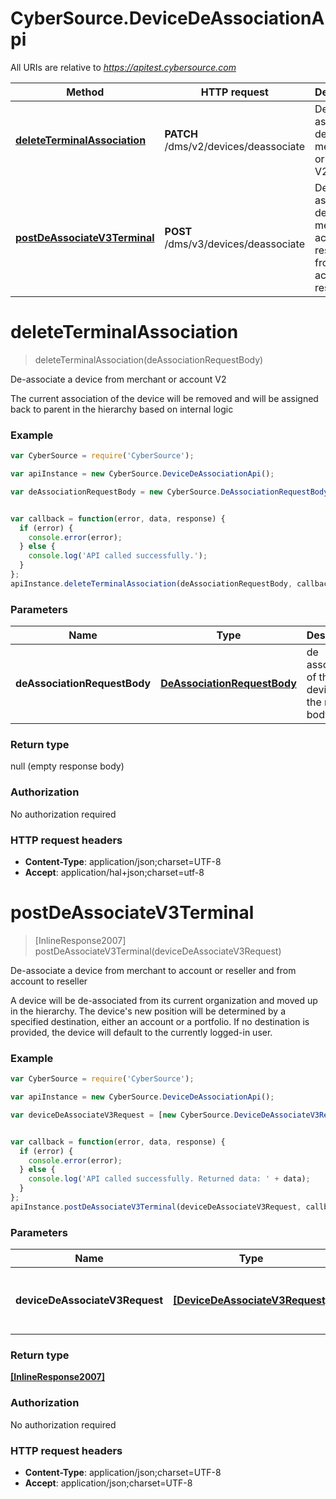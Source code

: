 # CyberSource.DeviceDeAssociationApi

All URIs are relative to *https://apitest.cybersource.com*

Method | HTTP request | Description
------------- | ------------- | -------------
[**deleteTerminalAssociation**](DeviceDeAssociationApi.md#deleteTerminalAssociation) | **PATCH** /dms/v2/devices/deassociate | De-associate a device from merchant or account V2
[**postDeAssociateV3Terminal**](DeviceDeAssociationApi.md#postDeAssociateV3Terminal) | **POST** /dms/v3/devices/deassociate | De-associate a device from merchant to account or reseller and from account to reseller


<a name="deleteTerminalAssociation"></a>
# **deleteTerminalAssociation**
> deleteTerminalAssociation(deAssociationRequestBody)

De-associate a device from merchant or account V2

The current association of the device will be removed and will be assigned back to parent in the hierarchy based on internal logic

### Example
```javascript
var CyberSource = require('CyberSource');

var apiInstance = new CyberSource.DeviceDeAssociationApi();

var deAssociationRequestBody = new CyberSource.DeAssociationRequestBody(); // DeAssociationRequestBody | de association of the deviceId in the request body.


var callback = function(error, data, response) {
  if (error) {
    console.error(error);
  } else {
    console.log('API called successfully.');
  }
};
apiInstance.deleteTerminalAssociation(deAssociationRequestBody, callback);
```

### Parameters

Name | Type | Description  | Notes
------------- | ------------- | ------------- | -------------
 **deAssociationRequestBody** | [**DeAssociationRequestBody**](DeAssociationRequestBody.md)| de association of the deviceId in the request body. | 

### Return type

null (empty response body)

### Authorization

No authorization required

### HTTP request headers

 - **Content-Type**: application/json;charset=UTF-8
 - **Accept**: application/hal+json;charset=utf-8

<a name="postDeAssociateV3Terminal"></a>
# **postDeAssociateV3Terminal**
> [InlineResponse2007] postDeAssociateV3Terminal(deviceDeAssociateV3Request)

De-associate a device from merchant to account or reseller and from account to reseller

A device will be de-associated from its current organization and moved up in the hierarchy. The device's new position will be determined by a specified destination, either an account or a portfolio. If no destination is provided, the device will default to the currently logged-in user. 

### Example
```javascript
var CyberSource = require('CyberSource');

var apiInstance = new CyberSource.DeviceDeAssociationApi();

var deviceDeAssociateV3Request = [new CyberSource.DeviceDeAssociateV3Request()]; // [DeviceDeAssociateV3Request] | deviceId that has to be de-associated to the destination organizationId.


var callback = function(error, data, response) {
  if (error) {
    console.error(error);
  } else {
    console.log('API called successfully. Returned data: ' + data);
  }
};
apiInstance.postDeAssociateV3Terminal(deviceDeAssociateV3Request, callback);
```

### Parameters

Name | Type | Description  | Notes
------------- | ------------- | ------------- | -------------
 **deviceDeAssociateV3Request** | [**[DeviceDeAssociateV3Request]**](DeviceDeAssociateV3Request.md)| deviceId that has to be de-associated to the destination organizationId. | 

### Return type

[**[InlineResponse2007]**](InlineResponse2007.md)

### Authorization

No authorization required

### HTTP request headers

 - **Content-Type**: application/json;charset=UTF-8
 - **Accept**: application/json;charset=UTF-8

